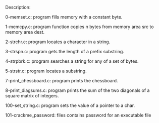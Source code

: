 Description:

0-memset.c: program fills memory with a constant byte.

1-memcpy.c: program function copies n bytes from memory area src to memory area dest.

2-strchr.c: program locates a character in a string.

3-strspn.c: program gets the length of a prefix substring.

4-strpbrk.c: program searches a string for any of a set of bytes.

5-strstr.c: program locates a substring.

7-print_chessboard.c: program prints the chessboard.

8-print_diagsums.c: program prints the sum of the two diagonals of a square matrix of integers.

100-set_string.c: program sets the value of a pointer to a char.

101-crackme_password: files contains password for an executable file

